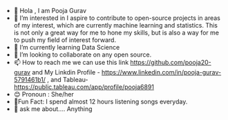 - 👋 Hola , I am Pooja Gurav 
- 👀 I’m interested in I aspire to contribute to open-source projects in areas of my interest, which are currently machine learning and statistics. This is not only a great way for me to hone my skills, but is also a way for me to push my field of interest forward.
- 🌱 I’m currently learning Data Science
- 💞️ I’m looking to collaborate on any open source.
- 📫 How to reach me we can use this link https://github.com/pooja20-gurav and My Linkdin Profile - https://www.linkedin.com/in/pooja-gurav-5791461b1/ ,           and  Tableau- https://public.tableau.com/app/profile/pooja6891 
- 😊 Pronoun : She/her
- 🌠Fun Fact: I spend almost 12 hours listening songs everyday.
- 💬 ask me about.... Anything

<!-- < img src ="https://github.com/pooja20-gurav/pooja20-gurav"> -->
<!--  
pooja20-gurav/pooja20-gurav is a ✨ special ✨ repository because its `README.md` (this file) appears on your GitHub profile.
You can click the Preview link to take a look at your changes.

-->
